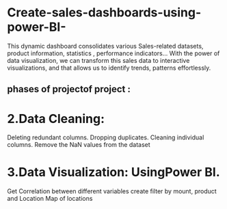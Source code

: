 # Create-sales-dashboards-using-power-BI-
This dynamic dashboard consolidates various Sales-related datasets, product information, statistics , performance indicators... With the power of data visualization, we can transform this sales data to interactive visualizations, and that allows us to identify trends, patterns effortlessly.

## phases of projectof project : 

# 2.Data Cleaning:
Deleting redundant columns.
Dropping duplicates.
Cleaning individual columns.
Remove the NaN values from the dataset
# 3.Data Visualization: UsingPower BI.
Get Correlation between different variables
create filter by mount, product and Location 
Map of locations
